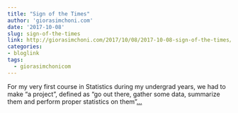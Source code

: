 ```yaml
---
title: "Sign of the Times"
author: 'giorasimchoni.com'
date: '2017-10-08'
slug: sign-of-the-times
link: http://giorasimchoni.com/2017/10/08/2017-10-08-sign-of-the-times/
categories:
- bloglink
tags:
  - giorasimchonicom
---
```


For my very first course in Statistics during my undergrad years, we had to make “a project”, defined as “go out there, gather some data, summarize them and perform proper statistics on them”[... <i class="fas fa-external-link-alt"></i>](http://giorasimchoni.com/2017/10/08/2017-10-08-sign-of-the-times/)


